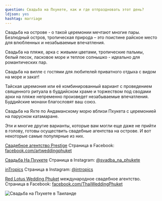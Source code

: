 ```yaml
---
question: Свадьба на Пхукете, как и где отпраздновать этот день?
ldjson: yes
hashtag: marriage
---
```



Свадьба на острове - о такой церемонии мечтают многие пары. Безлюдный остров, тропическая природа – это поистине райское место для влюбленных и незабываемые впечатления.
  
Свадьба на пляже, арка с живыми цветами, тропические пальмы, белый песок, ласковое море и теплое солнышко - идеально для романтических пар.

Свадьба на вилле с гостями для любителей приватного отдыха с видом на море и закат! 

Тайская церемония или её комбинированный вариант с проведением священного ритуала в буддийском храме и торжеством под сводами арки на пляже непременно произведет незабываемые впечатления. Буддийские монахи благословят ваш союз.

Свадьба на Яхте по Андаманскому морю вблизи Пхукета с церемонией на парусном катамаране. 

Эти и многие другие варианты, которые вам могли еще даже не прийти в голову, готовы осуществить свадебные агентства на острове. И вот некоторые самые популярные из них.

[Свадебное агентство Prestige](http://phuketwedding.ru/) Страница в Facebook: [facebook.com/artweddingphuket](https://www.facebook.com/artweddingphuket)

[Свадьба На Пхукете](https://www.svadba-na-phukete.ru/) Страница в Instagram: [@svadba_na_phukete](https://www.instagram.com/svadba_na_phukete/)

[inTropics](http://intropics.com/thailand/svadba/) Страница в Instagram: [@intropics](https://www.instagram.com/intropics/)

[Red Lotus Wedding Phuket](https://www.budgetweddingphuket.com/) международное свадебное агентство. Страница в Facebook: [facebook.com/ThaiWeddingPhuket](https://www.facebook.com/ThaiWeddingPhuket)

![Свадьба на Пхукете в Таиланде](https://phuketfaq.ru/assets/images/svadba.jpeg)
